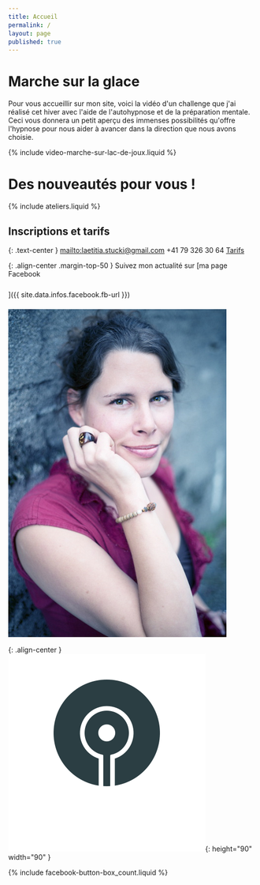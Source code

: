 ```yaml
---
title: Accueil
permalink: /
layout: page
published: true
---
```


# Marche sur la glace

Pour vous accueillir sur mon site, voici la vidéo d'un challenge que j'ai réalisé cet hiver avec l'aide de l'autohypnose et de la préparation mentale. Ceci vous donnera un petit aperçu des immenses possibilités qu'offre l'hypnose pour nous aider à avancer dans la direction que nous avons choisie. 

{% include video-marche-sur-lac-de-joux.liquid %}

# Des nouveautés pour&nbsp;vous !

{% include ateliers.liquid %}

## Inscriptions et tarifs

{: .text-center }
<mailto:laetitia.stucki@gmail.com>
<i class="fa fa-mobile"></i> +41 79 326 30 64
[Tarifs](http://laetitia-stucki.ch/tarifs/)

{: .align-center .margin-top-50 }
Suivez mon actualité sur
[ma page Facebook<br/><i style="font-size:30pt;" class="fa fa-facebook-official"></i>]({{ site.data.infos.facebook.fb-url }})

![Lætitia Stucki](./images/laetitia-stucki.jpg)

{: .align-center }
![logo](./images/logo-laetitia-stucki-anthracite.svg){: height="90" width="90" }

{% include facebook-button-box_count.liquid %}
